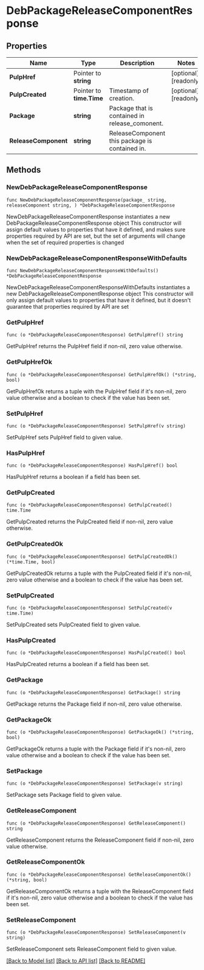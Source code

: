 # DebPackageReleaseComponentResponse

## Properties

Name | Type | Description | Notes
------------ | ------------- | ------------- | -------------
**PulpHref** | Pointer to **string** |  | [optional] [readonly] 
**PulpCreated** | Pointer to **time.Time** | Timestamp of creation. | [optional] [readonly] 
**Package** | **string** | Package that is contained in release_comonent. | 
**ReleaseComponent** | **string** | ReleaseComponent this package is contained in. | 

## Methods

### NewDebPackageReleaseComponentResponse

`func NewDebPackageReleaseComponentResponse(package_ string, releaseComponent string, ) *DebPackageReleaseComponentResponse`

NewDebPackageReleaseComponentResponse instantiates a new DebPackageReleaseComponentResponse object
This constructor will assign default values to properties that have it defined,
and makes sure properties required by API are set, but the set of arguments
will change when the set of required properties is changed

### NewDebPackageReleaseComponentResponseWithDefaults

`func NewDebPackageReleaseComponentResponseWithDefaults() *DebPackageReleaseComponentResponse`

NewDebPackageReleaseComponentResponseWithDefaults instantiates a new DebPackageReleaseComponentResponse object
This constructor will only assign default values to properties that have it defined,
but it doesn't guarantee that properties required by API are set

### GetPulpHref

`func (o *DebPackageReleaseComponentResponse) GetPulpHref() string`

GetPulpHref returns the PulpHref field if non-nil, zero value otherwise.

### GetPulpHrefOk

`func (o *DebPackageReleaseComponentResponse) GetPulpHrefOk() (*string, bool)`

GetPulpHrefOk returns a tuple with the PulpHref field if it's non-nil, zero value otherwise
and a boolean to check if the value has been set.

### SetPulpHref

`func (o *DebPackageReleaseComponentResponse) SetPulpHref(v string)`

SetPulpHref sets PulpHref field to given value.

### HasPulpHref

`func (o *DebPackageReleaseComponentResponse) HasPulpHref() bool`

HasPulpHref returns a boolean if a field has been set.

### GetPulpCreated

`func (o *DebPackageReleaseComponentResponse) GetPulpCreated() time.Time`

GetPulpCreated returns the PulpCreated field if non-nil, zero value otherwise.

### GetPulpCreatedOk

`func (o *DebPackageReleaseComponentResponse) GetPulpCreatedOk() (*time.Time, bool)`

GetPulpCreatedOk returns a tuple with the PulpCreated field if it's non-nil, zero value otherwise
and a boolean to check if the value has been set.

### SetPulpCreated

`func (o *DebPackageReleaseComponentResponse) SetPulpCreated(v time.Time)`

SetPulpCreated sets PulpCreated field to given value.

### HasPulpCreated

`func (o *DebPackageReleaseComponentResponse) HasPulpCreated() bool`

HasPulpCreated returns a boolean if a field has been set.

### GetPackage

`func (o *DebPackageReleaseComponentResponse) GetPackage() string`

GetPackage returns the Package field if non-nil, zero value otherwise.

### GetPackageOk

`func (o *DebPackageReleaseComponentResponse) GetPackageOk() (*string, bool)`

GetPackageOk returns a tuple with the Package field if it's non-nil, zero value otherwise
and a boolean to check if the value has been set.

### SetPackage

`func (o *DebPackageReleaseComponentResponse) SetPackage(v string)`

SetPackage sets Package field to given value.


### GetReleaseComponent

`func (o *DebPackageReleaseComponentResponse) GetReleaseComponent() string`

GetReleaseComponent returns the ReleaseComponent field if non-nil, zero value otherwise.

### GetReleaseComponentOk

`func (o *DebPackageReleaseComponentResponse) GetReleaseComponentOk() (*string, bool)`

GetReleaseComponentOk returns a tuple with the ReleaseComponent field if it's non-nil, zero value otherwise
and a boolean to check if the value has been set.

### SetReleaseComponent

`func (o *DebPackageReleaseComponentResponse) SetReleaseComponent(v string)`

SetReleaseComponent sets ReleaseComponent field to given value.



[[Back to Model list]](../README.md#documentation-for-models) [[Back to API list]](../README.md#documentation-for-api-endpoints) [[Back to README]](../README.md)


